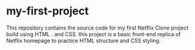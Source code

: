 # my-first-project
This  repository contains the source code for my first Netflix Clone project build using HTML . and CSS. this project is a basic front-end replica of Netflix homepage to practice HTML  structure and CSS styling.
